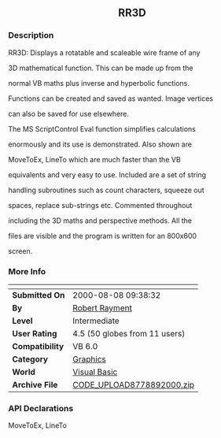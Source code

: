 ﻿<div align="center">

## RR3D


</div>

### Description

RR3D: Displays a rotatable and scaleable wire frame of any

3D mathematical function. This can be made up from the

normal VB maths plus inverse and hyperbolic functions.

Functions can be created and saved as wanted. Image vertices

can also be saved for use elsewhere.

The MS ScriptControl Eval function simplifies calculations

enormously and its use is demonstrated. Also shown are

MoveToEx, LineTo which are much faster than the VB

equivalents and very easy to use. Included are a set of string

handling subroutines such as count characters, squeeze out

spaces, replace sub-strings etc. Commented throughout

including the 3D maths and perspective methods. All the

files are visible and the program is written for an 800x600

screen.
 
### More Info
 


<span>             |<span>
---                |---
**Submitted On**   |2000-08-08 09:38:32
**By**             |[Robert Rayment](https://github.com/Planet-Source-Code/PSCIndex/blob/master/ByAuthor/robert-rayment.md)
**Level**          |Intermediate
**User Rating**    |4.5 (50 globes from 11 users)
**Compatibility**  |VB 6\.0
**Category**       |[Graphics](https://github.com/Planet-Source-Code/PSCIndex/blob/master/ByCategory/graphics__1-46.md)
**World**          |[Visual Basic](https://github.com/Planet-Source-Code/PSCIndex/blob/master/ByWorld/visual-basic.md)
**Archive File**   |[CODE\_UPLOAD8778892000\.zip](https://github.com/Planet-Source-Code/robert-rayment-rr3d__1-10546/archive/master.zip)

### API Declarations

MoveToEx, LineTo





